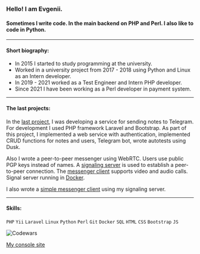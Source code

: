 ### Hello! I am Evgenii.

#### Sometimes I write code. In the main backend on PHP and Perl. I also like to code in Python.

---

#### Short biography:

- In 2015 I started to study programming at the university.
- Worked in a university project from 2017 - 2018 using Python and Linux as an Intern developer.
- In 2019 - 2021 worked as a Test Engineer and Intern PHP developer.
- Since 2021 I have been working as a Perl developer in payment system.

---

#### The last projects:

In the [last project](https://github.com/mir-evgenii/note), I was developing a service for sending notes to Telegram. For development I used PHP framework Laravel and Bootstrap. As part of this project, I implemented a web service with authentication, implemented CRUD functions for notes and users, Telegram bot, wrote autotests using Dusk.

Also I wrote a peer-to-peer messenger using WebRTC. Users use public PGP keys instead of names. A [signaling server](https://github.com/mir-evgenii/signaling_server) is used to establish a peer-to-peer connection. The [messenger client](https://github.com/mir-evgenii/webrtc_messenger_client) supports video and audio calls. Signal server running in [Docker](https://github.com/mir-evgenii/doc_web_app).

I also wrote a [simple messenger client](https://github.com/mir-evgenii/messenger_desktop_app) using my signaling server.

---

#### Skills:

`PHP` `Yii` `Laravel` `Linux` `Python` `Perl` `Git` `Docker` `SQL` `HTML` `CSS` `Bootstrap` `JS`

![Codewars](https://www.codewars.com/users/Yugene/badges/small)

[My console site](https://mir-evgenii.github.io/)
